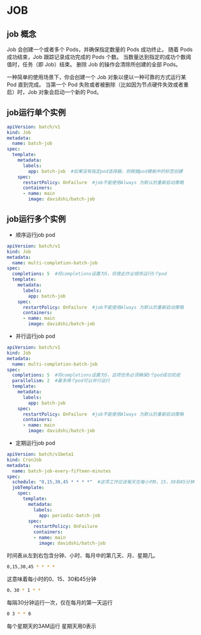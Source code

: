 # JOB

## job 概念

Job 会创建一个或者多个 Pods，并确保指定数量的 Pods 成功终止。 随着 Pods 成功结束，Job 跟踪记录成功完成的 Pods 个数。 当数量达到指定的成功个数阈值时，任务（即 Job）结束。 删除 Job 的操作会清除所创建的全部 Pods。

一种简单的使用场景下，你会创建一个 Job 对象以便以一种可靠的方式运行某 Pod 直到完成。 当第一个 Pod 失败或者被删除（比如因为节点硬件失效或者重启）时，Job 对象会启动一个新的 Pod。

## job运行单个实例

```yml
apiVersion: batch/v1
kind: Job
metadata:
  name: batch-job
spec:
  template:
    metadata:
      labels:
        app: batch-job  #如果没有指定pod选择器，则根据pod模板中的标签创建
    spec:
      restartPolicy: OnFailure  #job不能使用Always 为默认的重新启动策略
      containers:
      - name: main
        image: davidshi/batch-job
```

## job运行多个实例

- 顺序运行job pod

```yml
apiVersion: batch/v1
kind: Job
metadata:
  name: multi-completion-batch-job
spec:
  completions: 5  #将completions设置为5，将使此作业顺序运行5个pod
  template:
    metadata:
      labels:
        app: batch-job  
    spec:
      restartPolicy: OnFailure  #job不能使用Always 为默认的重新启动策略
      containers:
      - name: main
        image: davidshi/batch-job
```

- 并行运行job pod

```yml
apiVersion: batch/v1
kind: Job
metadata:
  name: multi-completion-batch-job
spec:
  completions: 5  #将completions设置为5，这项任务必须确保5个pod成功完成
  parallelism: 2  #最多两个pod可以并行运行
  template:
    metadata:
      labels:
        app: batch-job  
    spec:
      restartPolicy: OnFailure  #job不能使用Always 为默认的重新启动策略
      containers:
      - name: main
        image: davidshi/batch-job
```

- 定期运行job pod

```yml
apiVersion: batch/v1beta1
kind: CronJob
metadata:
  name: batch-job-every-fifteen-minutes
spec:
  schedule: "0,15,30,45 * * * *"  #这项工作应该每天在每小时0，15，30和45分钟运行
  jobTemplate:
    spec:
      template:
        metadata:
          labels:
            app: periodic-batch-job
        spec:
          restartPolicy: OnFailure
          containers:
          - name: main
            image: davidshi/batch-job
```

时间表从左到右包含分钟、小时、每月中的第几天、月、星期几。

```bash
0,15,30,45 * * * *
```

这意味着每小时的0、15、30和45分钟

```bash
0，30 * 1 * *
```

每隔30分钟运行一次，仅在每月的第一天运行

```bash
0 3 * * 0
```

每个星期天的3AM运行 星期天用0表示
